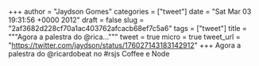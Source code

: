 
+++
author = "Jaydson Gomes"
categories = ["tweet"]
date = "Sat Mar 03 19:31:56 +0000 2012"
draft = false
slug = "2af3682d228cf70a1ac403762afcacb68ef7c5a6"
tags = ["tweet"]
title = """Agora a palestra do @rica..."""
tweet = true
micro = true
tweet_url = "https://twitter.com/jaydson/status/176027143183142912"
+++
Agora a palestra do @ricardobeat no #rsjs Coffee e Node
